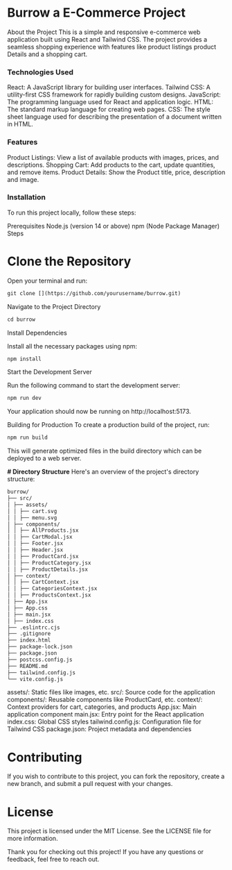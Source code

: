# Burrow a E-Commerce Project

About the Project
This is a simple and responsive e-commerce web application built using React and Tailwind CSS. The project provides a seamless shopping experience with features like product listings product Details and a shopping cart.

### Technologies Used

React: A JavaScript library for building user interfaces.
Tailwind CSS: A utility-first CSS framework for rapidly building custom designs.
JavaScript: The programming language used for React and application logic.
HTML: The standard markup language for creating web pages.
CSS: The style sheet language used for describing the presentation of a document written in HTML.

### Features

Product Listings: View a list of available products with images, prices, and descriptions.
Shopping Cart: Add products to the cart, update quantities, and remove items.
Product Details: Show the Product title, price, description and image.

### Installation

To run this project locally, follow these steps:

Prerequisites
Node.js (version 14 or above)
npm (Node Package Manager)
Steps

# **Clone the Repository**

Open your terminal and run:

```markdown
git clone [](https://github.com/yourusername/burrow.git)
```

Navigate to the Project Directory

```javascript
cd burrow
```

Install Dependencies

Install all the necessary packages using npm:

```javascript
npm install
```

Start the Development Server

Run the following command to start the development server:

```javascript
npm run dev
```

Your application should now be running on http://localhost:5173.

Building for Production
To create a production build of the project, run:

```javascript
npm run build
```

This will generate optimized files in the build directory which can be deployed to a web server.

**# Directory Structure**
Here's an overview of the project's directory structure:

```markdown
burrow/
├── src/
│ ├── assets/
│ │ ├── cart.svg
│ │ ├── menu.svg
│ ├── components/
│ │ ├── AllProducts.jsx
│ │ ├── CartModal.jsx
│ │ ├── Footer.jsx
│ │ ├── Header.jsx
│ │ ├── ProductCard.jsx
│ │ ├── ProductCategory.jsx
│ │ ├── ProductDetails.jsx
│ ├── context/
│ │ ├── CartContext.jsx
│ │ ├── CategoriesContext.jsx
│ │ ├── ProductsContext.jsx
│ ├── App.jsx
│ ├── App.css
│ ├── main.jsx
│ ├── index.css
├── .eslintrc.cjs
├── .gitignore
├── index.html
├── package-lock.json
├── package.json
├── postcss.config.js
├── README.md
├── tailwind.config.js
└── vite.config.js
```

assets/: Static files like images, etc.
src/: Source code for the application
components/: Reusable components like ProductCard, etc.
context/: Context providers for cart, categories, and products
App.jsx: Main application component
main.jsx: Entry point for the React application
index.css: Global CSS styles
tailwind.config.js: Configuration file for Tailwind CSS
package.json: Project metadata and dependencies

# Contributing

If you wish to contribute to this project, you can fork the repository, create a new branch, and submit a pull request with your changes.

# **License**

This project is licensed under the MIT License. See the LICENSE file for more information.

Thank you for checking out this project! If you have any questions or feedback, feel free to reach out.
